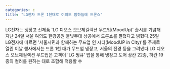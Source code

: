 ```yaml
---
categories: c
title: "LG전자 드론 1천대로 여의도 밤하늘에 드론쇼"
---
```

LG전자는 냉장고 신제품 &#39;LG 디오스 오브제컬렉션 무드업(MoodUp)&#39; 출시를 기념해 지난 24일 서울 여의도 한강공원 물빛무대 상공에서 드론쇼를 펼쳤다고 밝혔다.25일 LG전자에 따르면 &#39;서울시민과 함께하는 무드업 인 시티(MoodUP in City)&#39;를 주제로 열린 이날 행사에서는 드론 1천 대가 무드업 냉장고, 서울의 전경 등을 그려냈다.LG 디오스 오브제컬렉션 무드업은 고객이 &#39;LG 씽큐&#39; 앱을 통해 냉장고 도어 상칸 22종, 하칸 19종의 컬러를 원하는 대로 조합해 적용할 수